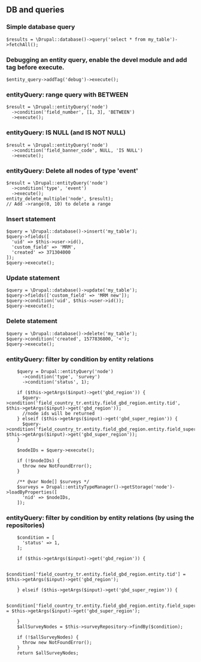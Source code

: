 ## DB and queries

### Simple database query
```
$results = \Drupal::database()->query('select * from my_table')->fetchAll();
```

### Debugging an entity query, enable the devel module and add tag before execute.
```
$entity_query->addTag('debug')->execute();
```

### entityQuery: range query with BETWEEN
```
$result = \Drupal::entityQuery('node')
  ->condition('field_number', [1, 3], 'BETWEEN')
  ->execute();
```

### entityQuery: IS NULL (and IS NOT NULL)
```
$result = \Drupal::entityQuery('node')
  ->condition('field_banner_code', NULL, 'IS NULL')
  ->execute();
```

### entityQuery: Delete all nodes of type 'event'
```
$result = \Drupal::entityQuery('node')
  ->condition('type', 'event')
  ->execute();
entity_delete_multiple('node', $result);
// Add ->range(0, 10) to delete a range
```

### Insert statement
```
$query = \Drupal::database()->insert('my_table');
$query->fields([
  'uid' => $this->user->id(),
  'custom_field' => 'MRM',
  'created' => 371304000
]);
$query->execute();
```

### Update statement
```
$query = \Drupal::database()->update('my_table');
$query->fields(['custom_field' => 'MRM new']);
$query->condition('uid', $this->user->id());
$query->execute();
```

### Delete statement
```
$query = \Drupal::database()->delete('my_table');
$query->condition('created', 1577836800, '<');
$query->execute();
```
### entityQuery: filter by condition by entity relations
```
    $query = Drupal::entityQuery('node')
      ->condition('type', 'survey')
      ->condition('status', 1);

    if ($this->getArgs($input)->get('gbd_region')) {
      $query->condition('field_country_tr.entity.field_gbd_region.entity.tid', $this->getArgs($input)->get('gbd_region'));
      //node ids will be returned
    } elseif ($this->getArgs($input)->get('gbd_super_region')) {
      $query->condition('field_country_tr.entity.field_gbd_region.entity.field_super_region.entity.tid', $this->getArgs($input)->get('gbd_super_region'));
    }

    $nodeIDs = $query->execute();

    if (!$nodeIDs) {
      throw new NotFoundError();
    }

    /** @var Node[] $surveys */
    $surveys = Drupal::entityTypeManager()->getStorage('node')->loadByProperties([
      'nid' => $nodeIDs,
    ]);
```

### entityQuery: filter by condition by entity relations (by using the repositories)
```
    $condition = [
      'status' => 1,
    ];

    if ($this->getArgs($input)->get('gbd_region')) {

      $condition['field_country_tr.entity.field_gbd_region.entity.tid'] = $this->getArgs($input)->get('gbd_region');

    } elseif ($this->getArgs($input)->get('gbd_super_region')) {

      $condition['field_country_tr.entity.field_gbd_region.entity.field_super_region.entity.tid'] = $this->getArgs($input)->get('gbd_super_region');

    }
    $allSurveyNodes = $this->surveyRepository->findBy($condition);

    if (!$allSurveyNodes) {
      throw new NotFoundError();
    }
    return $allSurveyNodes;
```
